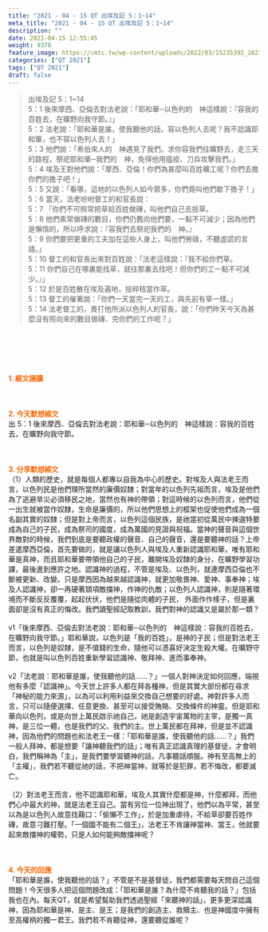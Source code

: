 ```yaml
---
title: "2021 - 04 - 15 QT 出埃及記 5：1~14"
meta_title: "2021 - 04 - 15 QT 出埃及記 5：1~14"
description: ""
date: 2021-04-15 12:55:45
weight: 9378
feature_image: https://cmtc.tw/wp-content/uploads/2022/03/15235392_10211799862337740_180693556567566654_o-1.webp
categories: ["QT 2021"]
tags: ["QT 2021"]
draft: false
---
```


<blockquote>出埃及記 5：1~14<br />
5：1 後來摩西、亞倫去對法老說：「耶和華─以色列的　神這樣說：『容我的百姓去，在曠野向我守節。』」<br />
5：2 法老說：「耶和華是誰，使我聽他的話，容以色列人去呢？我不認識耶和華，也不容以色列人去！」<br />
5：3 他們說：「希伯來人的　神遇見了我們。求你容我們往曠野去，走三天的路程，祭祀耶和華─我們的　神，免得他用瘟疫、刀兵攻擊我們。」<br />
5：4 埃及王對他們說：「摩西、亞倫！你們為甚麼叫百姓曠工呢？你們去擔你們的擔子吧！」<br />
5：5 又說：「看哪，這地的以色列人如今眾多，你們竟叫他們歇下擔子！」<br />
5：6 當天，法老吩咐督工的和官長說：<br />
5：7 「你們不可照常把草給百姓做磚，叫他們自己去撿草。<br />
5：8 他們素常做磚的數目，你們仍舊向他們要，一點不可減少；因為他們是懶惰的，所以呼求說：『容我們去祭祀我們的　神。』<br />
5：9 你們要把更重的工夫加在這些人身上，叫他們勞碌，不聽虛謊的言語。」<br />
5：10 督工的和官長出來對百姓說：「法老這樣說：『我不給你們草。<br />
5：11 你們自己在哪裏能找草，就往那裏去找吧！但你們的工一點不可減少。』」<br />
5：12 於是百姓散在埃及遍地，撿碎秸當作草。<br />
5：13 督工的催著說：「你們一天當完一天的工，與先前有草一樣。」<br />
5：14 法老督工的，責打他所派以色列人的官長，說：「你們昨天今天為甚麼沒有照向來的數目做磚、完你們的工作呢？」</blockquote><br />
&nbsp;<br />
<br />
&nbsp;<br />
<br />
<span style="color: #ff6600;"><strong>1. </strong><strong>經文誦讀</strong></span><br />
<br />
<span style="color: #ff6600;"><strong> </strong></span><br />
<br />
<span style="color: #ff6600;"><strong>2. 今天默想</strong><strong>經文<br />
</strong></span>出 5：1 後來摩西、亞倫去對法老說：耶和華─以色列的　神這樣說：容我的百姓去，在曠野向我守節。<br />
<br />
&nbsp;<br />
<br />
<span style="color: #ff6600;"><strong>3. 分享默想經文<br />
</strong></span>（1）人類的歷史，就是每個人都專以自我為中心的歷史。對埃及人與法老王而言，以色列民是他們理所當然的廉價奴隸；對當年的以色列先祖而言，埃及是他們為了逃避旱災必須移民之地，當然也有神的帶領；對這時候的以色列而言，他們從一出生就被當作奴隸，生命是廉價的，所以他們思想上的框架也促使他們成為一個名副其實的奴隸；但是對上帝而言，以色列這個民族，是祂當初從萬民中揀選特要成為自己的子民，成為祭司的國度，成為萬國的見證與祝福。當神的聲音與這個世界敵對的時候，我們到底是要聽政權的聲音、自己的聲音，還是要聽神的話？上帝差遣摩西亞倫，首先要做的，就是讓以色列人與埃及人重新認識耶和華，唯有耶和華是真神，而且耶和華要帶領他自己的子民，離開埃及奴隸的身分，在曠野學習功課，最後進到應許之地。認識神的過程，不管是埃及、以色列，就連摩西亞倫也不斷被更新、改變。只是摩西因為越來越認識神，就更加敬畏神、愛神、事奉神；埃及人認識神，卻一再硬著頸項敵擋神，作神的仇敵；以色列人認識神，則是隨著環境而不斷反反覆覆，起起伏伏，他們是隨從肉體的子民， 外面作作樣子，但是裏面卻是沒有真正的悔改。我們讀聖經記取教訓，我們對神的認識又是屬於那一類？<br />
<br />
v1「後來摩西、亞倫去對法老說：耶和華─以色列的　神這樣說：容我的百姓去，在曠野向我守節。」耶和華說，以色列是「我的百姓」，是神的子民；但是對法老王而言，以色列是奴隸，是不值錢的生命，隨他可以憑喜好決定生殺大權。在曠野守節，也就是叫以色列百姓重新學習認識神、敬拜神、進而事奉神。<br />
<br />
v2「法老說：耶和華是誰，使我聽他的話……？」一個人對神決定如何回應，端視他有多麼「認識神」。今天世上許多人都在拜各種神，但是其實大部份都在尋求「神秘的能力來源」，以為可以利用利益來交換自己想要的好處。神對許多人而言，只可以隨便選擇、任意更換、甚至可以接受賄賂、交換條件的神靈。但是耶和華向以色列，或是向世上萬民啟示祂自己，祂是創造宇宙萬物的主宰，是獨一真神，是三位一體，也是我們的父、我們的主。世上萬民都在拜神，但是並不認識神，因為他們的問題也和法老王一樣：「耶和華是誰，使我聽他的話……？」我們一般人拜神，都是想要「讓神聽我們的話」；唯有真正認識真理的基督徒，才會明白，我們稱神為「主」，是我們要學習聽神的話，凡事聽話順服。神有至高無上的「主權」，我們若不聽從祂的話，不把神當神，就等於是犯罪，若不悔改，都要滅亡。<br />
<br />
（2）對法老王而言，他不認識耶和華，埃及人其實什麼都是神，什麼都拜，而他們心中最大的神，就是法老王自己。當有另位一位神出現了，他們以為平常，甚至以為是以色列人故意找藉口：「偷懶不工作」，於是加重虐待，不給草卻要百姓作磚，故意刁難打壓。「一個國不能有二個王」，法老王不肯讓神當神、當王，他就要起來敵擋神的權勢，只是人如何能夠敵擋神呢？<br />
<br />
&nbsp;<br />
<br />
<span style="color: #ff6600;"><strong>4. 今天的回應<br />
</strong></span>「耶和華是誰，使我聽他的話？」不管是不是基督徒，我們都需要每天問自己這個問題！今天很多人把這個問題改成：「耶和華是誰？為什麼不肯聽我的話？」包括我也在內。每天QT，就是希望幫助我們透過聖經「來聽神的話」，更多更深認識神，因為耶和華是神、是主、是王；是我們的創造主、救贖主、也是神國度中擁有至高權柄的獨一君王。我們若不肯聽從神，還要聽從誰呢？<br />
<br />
&nbsp;
        